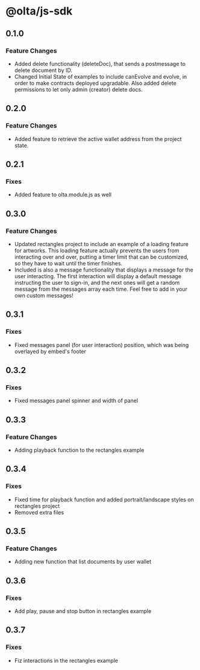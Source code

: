 # @olta/js-sdk

## 0.1.0

### Feature Changes

- Added delete functionality (deleteDoc), that sends a postmessage to delete document by ID.
- Changed Initial State of examples to include canEvolve and evolve, in order to make contracts deployed upgradable. Also added delete permissions to let only admin (creator) delete docs.

## 0.2.0

### Feature Changes

- Added feature to retrieve the active wallet address from the project state.

## 0.2.1

### Fixes

- Added feature to olta.module.js as well

## 0.3.0

### Feature Changes

- Updated rectangles project to include an example of a loading feature for artworks.
  This loading feature actually prevents the users from interacting over and over, putting a timer limit
  that can be customized, so they have to wait until the timer finishes.
- Included is also a message functionality that displays a message for the user interacting.
  The first interaction will display a default message instructing the user to sign-in, and the next ones
  will get a random message from the messages array each time. Feel free to add in your own custom messages!

## 0.3.1

### Fixes

- Fixed messages panel (for user interaction) position, which was being overlayed by embed's footer

## 0.3.2

### Fixes

- Fixed messages panel spinner and width of panel

## 0.3.3

### Feature Changes

- Adding playback function to the rectangles example

## 0.3.4

### Fixes

- Fixed time for playback function and added portrait/landscape styles on rectangles project
- Removed extra files

## 0.3.5

### Feature Changes

- Adding new function that list documents by user wallet

## 0.3.6

### Fixes

- Add play, pause and stop button in rectangles example

## 0.3.7

### Fixes

- Fiz interactions in the rectangles example
